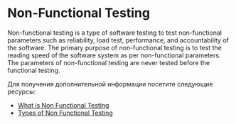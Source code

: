 # Non-Functional Testing

Non-functional testing is a type of software testing to test non-functional parameters such as reliability, load test, performance, and accountability of the software. The primary purpose of non-functional testing is to test the reading speed of the software system as per non-functional parameters. The parameters of non-functional testing are never tested before the functional testing.

Для получения дополнительной информации посетите следующие ресурсы:

- [What is Non Functional Testing](https://www.browserstack.com/guide/what-is-non-functional-testing)
- [Types of Non Functional Testing](https://www.guru99.com/non-functional-testing.html)
